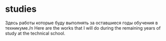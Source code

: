 # studies
Здесь работы которые буду выполнять за оставшиеся годы обучения в техникуме./n
Here are the works that I will do during the remaining years of study at the technical school.
